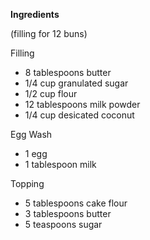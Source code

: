 **Ingredients**

(filling for 12 buns)

Filling
- 8 tablespoons butter
- 1/4 cup granulated sugar 
- 1/2 cup flour
- 12 tablespoons milk powder
- 1/4 cup desicated coconut 

Egg Wash
- 1 egg
- 1 tablespoon milk


Topping

- 5 tablespoons cake flour
- 3 tablespoons butter
- 5 teaspoons sugar